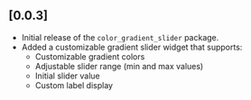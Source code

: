 ## [0.0.3] 
- Initial release of the `color_gradient_slider` package.
- Added a customizable gradient slider widget that supports:
    - Customizable gradient colors
    - Adjustable slider range (min and max values)
    - Initial slider value
    - Custom label display



